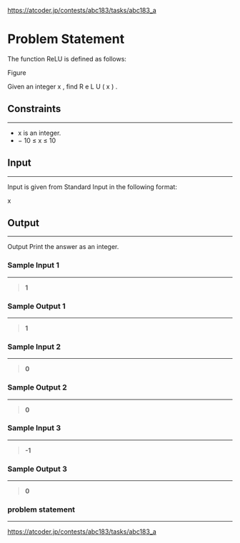 https://atcoder.jp/contests/abc183/tasks/abc183_a

# Problem Statement
The function ReLU is defined as follows:

Figure

Given an integer 
x
, find 
R
e
L
U
(
x
)
.



## Constraints
---
* x
 is an integer.
* −
10
≤
x
≤
10

## Input
----
Input is given from Standard Input in the following format:

x


## Output
---
Output
Print the answer as an integer.

### Sample Input 1
----
> **1**

### Sample Output  1
----
> **1**



 ### Sample Input 2
----
> **0**

### Sample Output  2
----
> **0**

 ### Sample Input 3
----
> **-1**

### Sample Output  3
----
> **0**

### problem statement
---
https://atcoder.jp/contests/abc183/tasks/abc183_a